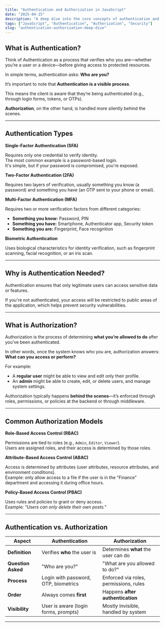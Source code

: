```yaml
---
title: "Authentication and Authorization in JavaScript"
date: "2025-04-15"
description: "A deep dive into the core concepts of authentication and authorization, with hands-on examples."
tags: ["JavaScript", "Authentication", "Authorization", "Security"]
slug: "authentication-authorization-deep-dive"
---
```


## What is Authentication?

Think of Authentication as a process that verifies who you are—whether you’re a user or a device—before giving access to protected resources.  

In simple terms, authentication asks: **Who are you?**  

It’s important to note that **Authentication is a visible process**.  

This means the client is aware that they’re being authenticated (e.g., through login forms, tokens, or OTPs).  

**Authorization**, on the other hand, is handled more silently behind the scenes.  

---

## Authentication Types

**Single-Factor Authentication (SFA)**  

Requires only one credential to verify identity.  
The most common example is a password-based login.  
It's simple, but if your password is compromised, you're exposed.  

**Two-Factor Authentication (2FA)**  

Requires two layers of verification, usually something you know (a password) and something you have (an OTP sent to your phone or email).  

**Multi-Factor Authentication (MFA)**  

Requires two or more verification factors from different categories:  

- **Something you know:** Password, PIN  
- **Something you have:** Smartphone, Authenticator app, Security token  
- **Something you are:** Fingerprint, Face recognition  

**Biometric Authentication**  

Uses biological characteristics for identity verification, such as fingerprint scanning, facial recognition, or an iris scan.  

---

## Why is Authentication Needed?

Authentication ensures that only legitimate users can access sensitive data or features.  

If you're not authenticated, your access will be restricted to public areas of the application, which helps prevent security vulnerabilities.  

---

## What is Authorization?

Authorization is the process of determining **what you’re allowed to do** after you’ve been authenticated.  

In other words, once the system knows who you are, authorization answers: **What can you access or perform?**  

For example:  

- A **regular user** might be able to view and edit only their profile.  
- An **admin** might be able to create, edit, or delete users, and manage system settings.  

Authorization typically happens **behind the scenes**—it’s enforced through roles, permissions, or policies at the backend or through middleware.  

---

## Common Authorization Models

**Role-Based Access Control (RBAC)**  

Permissions are tied to roles (e.g., `Admin`, `Editor`, `Viewer`).  
Users are assigned roles, and their access is determined by those roles.  

**Attribute-Based Access Control (ABAC)**  

Access is determined by attributes (user attributes, resource attributes, and environment conditions).  
Example: only allow access to a file if the user is in the "Finance" department and accessing it during office hours.  

**Policy-Based Access Control (PBAC)**  

Uses rules and policies to grant or deny access.  
Example: *"Users can only delete their own posts."*  

---

## Authentication vs. Authorization

| Aspect             | Authentication                         | Authorization                         |
|--------------------|-----------------------------------------|----------------------------------------|
| **Definition**     | Verifies **who** the user is           | Determines **what** the user can do    |
| **Question Asked** | "Who are you?"                         | "What are you allowed to do?"          |
| **Process**        | Login with password, OTP, biometrics   | Enforced via roles, permissions, rules |
| **Order**          | Always comes **first**                 | Happens **after authentication**       |
| **Visibility**     | User is aware (login forms, prompts)   | Mostly invisible, handled by system    |

---